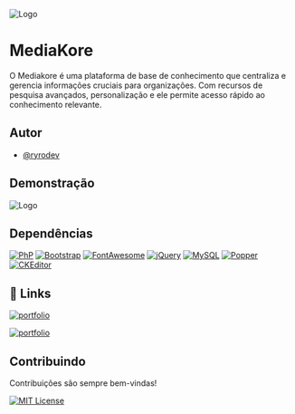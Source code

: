
![Logo](https://i.imgur.com/SFj9B2E.png)


# MediaKore

O Mediakore é uma plataforma de base de conhecimento que centraliza e gerencia informações cruciais para organizações. Com recursos de pesquisa avançados, personalização e ele permite acesso rápido ao conhecimento relevante.




## Autor

- [@ryrodev](https://www.github.com/ryrodev)


## Demonstração


![Logo](https://i.imgur.com/RVfdTMW.gif)

## Dependências

[![PhP](https://camo.githubusercontent.com/81521ffdf464b6ccf96d80afb03d73edac19d56d28ee212174d802bbf47ad146/68747470733a2f2f696d672e736869656c64732e696f2f62616467652f5048502d3737374242343f7374796c653d666f722d7468652d6261646765266c6f676f3d706870266c6f676f436f6c6f723d7768697465)](https://php.net/)
[![Bootstrap](https://img.shields.io/badge/Bootstrap-563D7C?style=for-the-badge&logo=bootstrap&logoColor=white)](https://getbootstrap.com/)
[![FontAwesome](https://img.shields.io/badge/Font_Awesome-339AF0?style=for-the-badge&logo=fontawesome&logoColor=white)](https://fontawesome.com/)
[![jQuery](https://img.shields.io/badge/jquery-%230769AD.svg?style=for-the-badge&logo=jquery&logoColor=white)](https://jquery.com/)
[![MySQL](https://img.shields.io/badge/MySQL-005C84?style=for-the-badge&logo=mysql&logoColor=white)](https://www.mysql.com/)
[![Popper](https://popper.js.org/favicon-32x32.png)](https://popper.js.org/)
[![CKEditor](https://ckeditor.com/assets/images/favicons/32x32.png)](https://ckeditor.com)


## 🔗 Links
[![portfolio](https://img.shields.io/badge/🌐Project-Preview-blue)](https://mediakore.rf.gd/)

[![portfolio](https://img.shields.io/badge/my_portfolio-000?style=for-the-badge&logo=ko-fi&logoColor=white)](https://ryrodev.github.io/portfolio/)


## Contribuindo

Contribuições são sempre bem-vindas!

[![MIT License](https://img.shields.io/badge/License-MIT-green.svg)](https://choosealicense.com/licenses/mit/)
